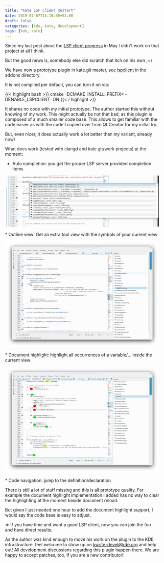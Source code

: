 ```yaml
---
title: "Kate LSP Client Restart"
date: 2019-07-07T15:10:00+02:00
draft: false
categories: [kde, kate, development]
tags: [kde, kate]
---
```


Since my last post about the [LSP client progress](/posts/kate-lsp-client-progress/) in May I didn't work on that project at all I think.

But the good news is, somebody else did scratch that itch on his own ;=)

We have now a prototype plugin in kate.git master, see [lspclient](https://cgit.kde.org/kate.git/tree/addons/lspclient) in the addons directory.

It is not compiled per default, you can turn it on via:

{{< highlight bash >}}
cmake -DCMAKE_INSTALL_PREFIX=<your prefix> -DENABLE_LSPCLIENT=ON <kate src dir>
{{< / highlight >}}

It shares no code with my initial prototype.
The author started this without knowing of my work.
This might actually be not that bad, as this plugin is composed of a much smaller code base.
This allows to get familiar with the code easier as with the code I copied over from Qt Creator for my initial try.

But, even nicer, it does actually work a lot better than my variant, already now!

What does work (tested with clangd and kate.git/work projects) at the moment:

* Auto completion: you get the proper LSP server provided completion items
<p align="center">
    <a href="images/kate-auto-completion.png" target="_blank"><img width=500 src="images/kate-auto-completion.png"></a>
</p>
* Outline view: Get an extra tool view with the symbols of your current view
<p align="center">
    <a href="images/kate-outline-view.png" target="_blank"><img width=500 src="images/kate-outline-view.png"></a>
</p>
* Document highlight: highlight all occurrences of a variable/... inside the current view
<p align="center">
    <a href="images/kate-document-highlight.png" target="_blank"><img width=500 src="images/kate-document-highlight.png"></a>
</p>
* Code navigation: jump to the definition/declaration

There is still a lot of stuff missing and this is all prototype quality.
For example the document highlight implementation I added has no way to clear the highlighting at the moment beside document reload.

But given I just needed one hour to add the document highlight support, I would say the code base is easy to adjust.

=> If you have time and want a good LSP client, now you can join the fun and have direct results.

As the author was kind enough to move his work on the plugin to the KDE infrastructure, feel welcome to show up on [kwrite-devel@kde.org](mailto:kwrite-devel@kde.org) and help out!
All development discussions regarding this plugin happen there.
We are happy to accept patches, too, if you are a new contributor!
